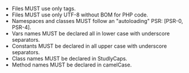 - Files MUST use only <?php and ?> tags.
- Files MUST use only UTF-8 without BOM for PHP code.
- Namespaces and classes MUST follow an "autoloading" PSR: [PSR-0, PSR-4].
- Vars names MUST be declared all in lower case with underscore separators.
- Constants MUST be declared in all upper case with underscore separators.
- Class names MUST be declared in StudlyCaps.
- Method names MUST be declared in camelCase.
